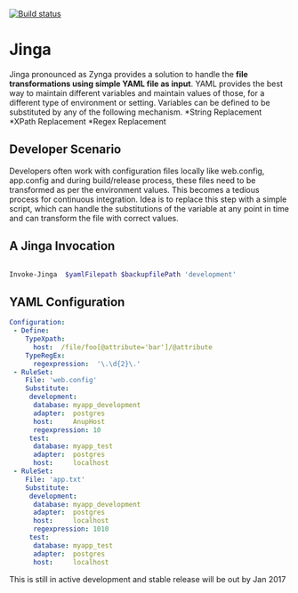 [![Build status](https://ci.appveyor.com/api/projects/status/si40sx6k2lkfc7w0?svg=true)](https://ci.appveyor.com/project/anupkumarsharma/jinga)


Jinga
=======
Jinga pronounced as Zynga provides a solution to handle the **file transformations using simple YAML file as input**. 
YAML provides the best way to maintain different variables and maintain values of those, for a different type of environment or setting.
Variables can be defined to be substituted by any of the following mechanism.
*String Replacement
*XPath Replacement
*Regex Replacement 

 

Developer Scenario 
-------------
Developers often work with configuration files locally like web.config, app.config  and during build/release process, these files need to be transformed as per the environment values.
This becomes a tedious process for continuous integration. Idea is to replace this step with a simple script, which can handle the substitutions of the variable at any point in time 
and can transform the file with correct values. 

A Jinga Invocation
-------------
```powershell

Invoke-Jinga  $yamlFilepath $backupfilePath 'development' 
```
YAML Configuration
-------------
```YAML
Configuration:
 - Define:
    TypeXpath: 
      host:  /file/foo[@attribute='bar']/@attribute
    TypeRegEx: 
      regexpression:  '\.\d{2}\.'
 - RuleSet:
    File: 'web.config'
    Substitute:
     development:
      database: myapp_development
      adapter:  postgres
      host:     AnupHost
      regexpression: 10
     test:
      database: myapp_test
      adapter:  postgres
      host:     localhost
 - RuleSet:
    File: 'app.txt'
    Substitute:
     development:
      database: myapp_development
      adapter:  postgres
      host:     localhost
      regexpression: 1010
     test:
      database: myapp_test
      adapter:  postgres
      host:     localhost
```
This is still in active development and stable release will be out by Jan 2017

